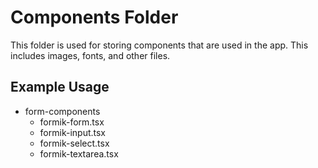 # Components Folder

This folder is used for storing components that are used in the app. This includes images, fonts, and other files.

## Example Usage

- form-components
  - formik-form.tsx
  - formik-input.tsx
  - formik-select.tsx
  - formik-textarea.tsx
